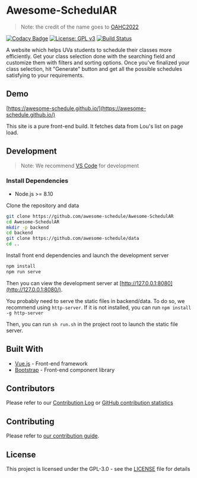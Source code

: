 # Awesome-SchedulAR

> Note: the credit of the name goes to [OAHC2022](https://github.com/OAHC2022)

[![Codacy Badge](https://api.codacy.com/project/badge/Grade/b323d65880a148aa85e5a811e4791d53)](https://app.codacy.com/app/hanzhi713/Awesome-SchedulAR?utm_source=github.com&utm_medium=referral&utm_content=awesome-schedule/Awesome-SchedulAR&utm_campaign=Badge_Grade_Dashboard)
[![License: GPL v3](https://img.shields.io/badge/License-GPLv3-blue.svg)](https://www.gnu.org/licenses/gpl-3.0)
[![Build Status](https://travis-ci.org/awesome-schedule/Awesome-SchedulAR.svg?branch=master)](https://travis-ci.org/awesome-schedule/)

A website which helps UVa students to schedule their classes more efficiently. Get your class selection done with the searching field and customize them with filters and sorting options. Once you've finalized your class selection, hit "Generate" button and get all the possible schedules satisfying to your requirements.

## Demo

[https://awesome-schedule.github.io/](https://awesome-schedule.github.io/)

This site is a pure front-end build. It fetches data from Lou's list on page load.

## Development

> Note: We recommend [VS Code](https://code.visualstudio.com/) for development

### Install Dependencies

-   Node.js >= 8.10

Clone the repository and data

```bash
git clone https://github.com/awesome-schedule/Awesome-SchedulAR
cd Awesome-SchedulAR
mkdir -p backend
cd backend
git clone https://github.com/awesome-schedule/data
cd ..
```

Install front end dependencies and launch the development server

```bash
npm install
npm run serve
```

Then you can view the development server at [http://127.0.0.1:8080](http://127.0.0.1:8080/).

You probably need to serve the static files in backend/data. To do so, we recommend using `http-server`. If it is not installed, you can run `npm install -g http-server`

Then, you can run `sh run.sh` in the project root to launch the static file server.

## Built With

-   [Vue.js](https://vuejs.org) - Front-end framework
-   [Bootstrap](https://getbootstrap.com/) - Front-end component library

## Contributors

Please refer to our [Contribution Log](docs/Contribution.md) or [GitHub contribution statistics](https://github.com/OAHC2022/UVaAutoScheduler/graphs/contributors)

## Contributing

Please refer to [our contribution guide](docs/CONTRIBUTING.md).

## License

This project is licensed under the GPL-3.0 - see the [LICENSE](LICENSE) file for details
